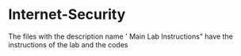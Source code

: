 # Internet-Security

The files with the description name ' Main Lab Instructions" have the instructions of the lab and the codes
